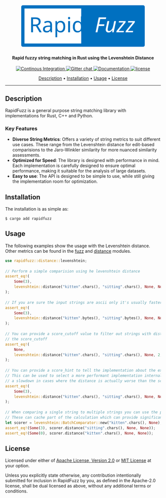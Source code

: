 <h1 align="center">
<img src="https://raw.githubusercontent.com/maxbachmann/rapidfuzz/master/docs/img/RapidFuzz.svg?sanitize=true" alt="RapidFuzz" width="400">
</h1>
<h4 align="center">Rapid fuzzy string matching in Rust using the Levenshtein Distance</h4>

<p align="center">
  <a href="https://github.com/maxbachmann/rapidfuzz-rs/actions">
    <img src="https://github.com/maxbachmann/rapidfuzz-rs/workflows/Rust/badge.svg"
         alt="Continous Integration">
  </a>
  <a href="https://gitter.im/rapidfuzz/community">
    <img src="https://badges.gitter.im/rapidfuzz/community.svg"
         alt="Gitter chat">
  </a>
  <a href="https://maxbachmann.github.io/rapidfuzz">
    <img src="https://img.shields.io/badge/-documentation-blue"
         alt="Documentation">
  </a>
  <a href="https://img.shields.io/crates/l/rapidfuzz.svg">
    <img src="https://img.shields.io/crates/l/rapidfuzz.svg"
         alt="license">
  </a>
</p>

<p align="center">
  <a href="#description">Description</a> •
  <a href="#installation">Installation</a> •
  <a href="#usage">Usage</a> •
  <a href="#license">License</a>
</p>

---
## Description

RapidFuzz is a general purpose string matching library with implementations
for Rust, C++ and Python.

### Key Features

- **Diverse String Metrics**: Offers a variety of string metrics
  to suit different use cases. These range from the Levenshtein
  distance for edit-based comparisions to the Jaro-Winkler similarity for
  more nuanced similarity assessments.
- **Optimized for Speed**: The library is designed with performance in mind.
  Each implementation is carefully designed to ensure optimal performance,
  making it suitable for the analysis of large datasets.
- **Easy to use**: The API is designed to be simple to use, while still giving
  the implementation room for optimization.

## Installation

The installation is as simple as:
```console
$ cargo add rapidfuzz
```

## Usage

The following examples show the usage with the Levenshtein distance. Other metrics
can be found in the [fuzz](https://docs.rs/rapidfuzz/latest/rapidfuzz/fuzz/index.html) and [distance](https://docs.rs/rapidfuzz/latest/rapidfuzz/distance/index.html) modules.

```rust
use rapidfuzz::distance::levenshtein;

// Perform a simple comparision using he levenshtein distance
assert_eq!(
    Some(3),
    levenshtein::distance("kitten".chars(), "sitting".chars(), None, None, None)
);

// If you are sure the input strings are ascii only it's usually faster to operate on bytes
assert_eq!(
    Some(3),
    levenshtein::distance("kitten".bytes(), "sitting".bytes(), None, None, None)
);

// You can provide a score_cutoff value to filter out strings with distance that is worse than
// the score_cutoff
assert_eq!(
    None,
    levenshtein::distance("kitten".chars(), "sitting".chars(), None, 2, None)
);

// You can provide a score_hint to tell the implementation about the expected score.
// This can be used to select a more performant implementation internally, but might cause
// a slowdown in cases where the distance is actually worse than the score_hint
assert_eq!(
    Some(3),
    levenshtein::distance("kitten".chars(), "sitting".chars(), None, None, Some(3))
);

// When comparing a single string to multiple strings you can use the provided `BatchComparators`.
// These can cache part of the calculation which can provide significant speedups
let scorer = levenshtein::BatchComparator::new("kitten".chars(), None);
assert_eq!(Some(3), scorer.distance("sitting".chars(), None, None));
assert_eq!(Some(0), scorer.distance("kitten".chars(), None, None));
```


## License
Licensed under either of [Apache License, Version
2.0](https://github.com/maxbachmann/rapidfuzz-rs/blob/main/LICENSE-APACHE) or [MIT License](https://github.com/maxbachmann/rapidfuzz-rs/blob/main/LICENSE-MIT) at your option.

Unless you explicitly state otherwise, any contribution intentionally submitted
for inclusion in RapidFuzz by you, as defined in the Apache-2.0 license, shall be
dual licensed as above, without any additional terms or conditions.

